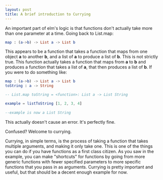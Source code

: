 ```yaml
---
layout: post
title: A brief introduction to Currying
---
```


An important part of elm's logic is that functions don't actually take more than one parameter at a time. Going back to List.map:

```elm
map : (a->b) -> List a -> List b
```

This appears to be a function that takes a function that maps from one object **a** to another **b**, and a list of **a** to produce a list of **b**. This is not strictly true. This function actually takes a function that maps from **a** to **b** and produces a function that takes a list of **a**, that then produces a list of **b**. If you were to do something like:

```elm
map : (a->b) -> List a -> List b
toString : a -> String

-- List.map toString = <function>: List a -> List String

example = listToString [1, 2, 3, 4]
    
--example is now a List String
```

This actually doesn't cause an error. It's perfectly fine.

Confused? Welcome to currying.

Currying, in simple terms, is the process of taking a function that takes multiple arguments, and making it only take one. This is one of the things you can do if you have functions as a first class citizen. As you saw in the example, you can make "shortcuts" for functions by going from more generic functions with fewer specified parameters to more specific functions that you pass in as arguments. Currying is pretty important and useful, but that should be a decent enough example for now.
